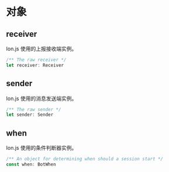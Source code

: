 # 对象

## receiver [<Badge text="instances/receiver" />](https://github.com/ionjs-dev/ionjs/tree/master/src/instances/receiver.ts)
Ion.js 使用的上报接收端实例。

```ts {2}
/** The raw receiver */
let receiver: Receiver
```

## sender [<Badge text="instances/sender" />](https://github.com/ionjs-dev/ionjs/tree/master/src/instances/sender.ts)
Ion.js 使用的消息发送端实例。

```ts {2}
/** The raw sender */
let sender: Sender
```

## when [<Badge text="instances/when" />](https://github.com/ionjs-dev/ionjs/tree/master/src/index.ts)
Ion.js 使用的条件判断器实例。

```ts {2}
/** An object for determining when should a session start */
const when: BotWhen
```
